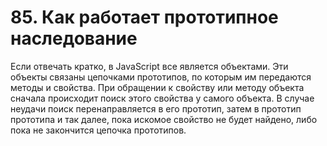# 85. Как работает прототипное наследование

Если отвечать кратко, в JavaScript все является объектами. Эти объекты связаны цепочками прототипов, по которым им передаются методы и свойства. При обращении к свойству или методу объекта сначала происходит поиск этого свойства у самого объекта. В случае неудачи поиск перенаправляется в его прототип, затем в прототип прототипа и так далее, пока искомое свойство не будет найдено, либо пока не закончится цепочка прототипов.
